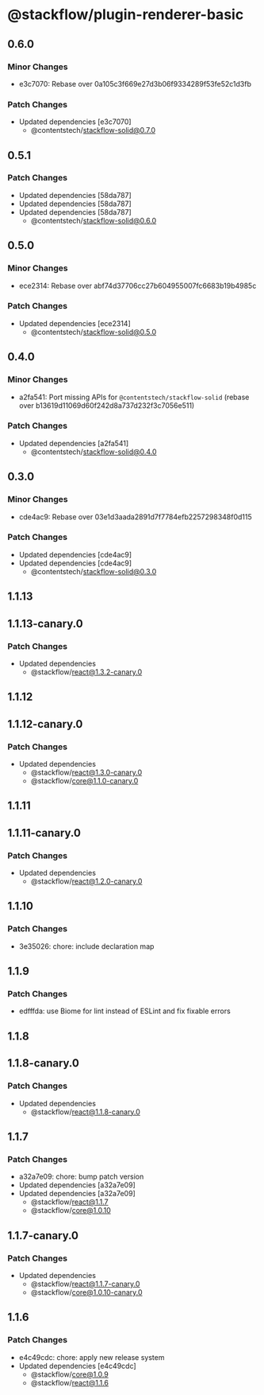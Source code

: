 # @stackflow/plugin-renderer-basic

## 0.6.0

### Minor Changes

- e3c7070: Rebase over 0a105c3f669e27d3b06f9334289f53fe52c1d3fb

### Patch Changes

- Updated dependencies [e3c7070]
  - @contentstech/stackflow-solid@0.7.0

## 0.5.1

### Patch Changes

- Updated dependencies [58da787]
- Updated dependencies [58da787]
- Updated dependencies [58da787]
  - @contentstech/stackflow-solid@0.6.0

## 0.5.0

### Minor Changes

- ece2314: Rebase over abf74d37706cc27b604955007fc6683b19b4985c

### Patch Changes

- Updated dependencies [ece2314]
  - @contentstech/stackflow-solid@0.5.0

## 0.4.0

### Minor Changes

- a2fa541: Port missing APIs for `@contentstech/stackflow-solid` (rebase over b13619d11069d60f242d8a737d232f3c7056e511)

### Patch Changes

- Updated dependencies [a2fa541]
  - @contentstech/stackflow-solid@0.4.0

## 0.3.0

### Minor Changes

- cde4ac9: Rebase over 03e1d3aada2891d7f7784efb2257298348f0d115

### Patch Changes

- Updated dependencies [cde4ac9]
- Updated dependencies [cde4ac9]
  - @contentstech/stackflow-solid@0.3.0

## 1.1.13

## 1.1.13-canary.0

### Patch Changes

- Updated dependencies
  - @stackflow/react@1.3.2-canary.0

## 1.1.12

## 1.1.12-canary.0

### Patch Changes

- Updated dependencies
  - @stackflow/react@1.3.0-canary.0
  - @stackflow/core@1.1.0-canary.0

## 1.1.11

## 1.1.11-canary.0

### Patch Changes

- Updated dependencies
  - @stackflow/react@1.2.0-canary.0

## 1.1.10

### Patch Changes

- 3e35026: chore: include declaration map

## 1.1.9

### Patch Changes

- edfffda: use Biome for lint instead of ESLint and fix fixable errors

## 1.1.8

## 1.1.8-canary.0

### Patch Changes

- Updated dependencies
  - @stackflow/react@1.1.8-canary.0

## 1.1.7

### Patch Changes

- a32a7e09: chore: bump patch version
- Updated dependencies [a32a7e09]
- Updated dependencies [a32a7e09]
  - @stackflow/react@1.1.7
  - @stackflow/core@1.0.10

## 1.1.7-canary.0

### Patch Changes

- Updated dependencies
  - @stackflow/react@1.1.7-canary.0
  - @stackflow/core@1.0.10-canary.0

## 1.1.6

### Patch Changes

- e4c49cdc: chore: apply new release system
- Updated dependencies [e4c49cdc]
  - @stackflow/core@1.0.9
  - @stackflow/react@1.1.6

